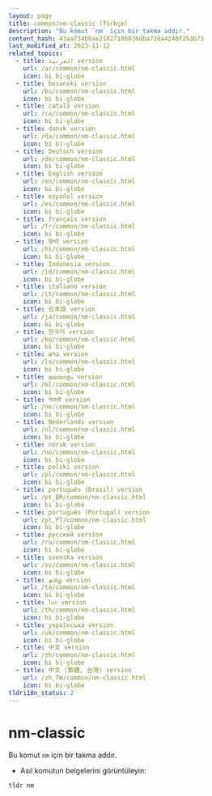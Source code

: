 ```yaml
---
layout: page
title: common/nm-classic (Türkçe)
description: "Bu komut `nm` için bir takma addır."
content_hash: 43aa734b0ae21827186026dba738a4240f253b73
last_modified_at: 2023-11-12
related_topics:
  - title: العربية version
    url: /ar/common/nm-classic.html
    icon: bi bi-globe
  - title: bosanski version
    url: /bs/common/nm-classic.html
    icon: bi bi-globe
  - title: català version
    url: /ca/common/nm-classic.html
    icon: bi bi-globe
  - title: dansk version
    url: /da/common/nm-classic.html
    icon: bi bi-globe
  - title: Deutsch version
    url: /de/common/nm-classic.html
    icon: bi bi-globe
  - title: English version
    url: /en/common/nm-classic.html
    icon: bi bi-globe
  - title: español version
    url: /es/common/nm-classic.html
    icon: bi bi-globe
  - title: français version
    url: /fr/common/nm-classic.html
    icon: bi bi-globe
  - title: हिन्दी version
    url: /hi/common/nm-classic.html
    icon: bi bi-globe
  - title: Indonesia version
    url: /id/common/nm-classic.html
    icon: bi bi-globe
  - title: italiano version
    url: /it/common/nm-classic.html
    icon: bi bi-globe
  - title: 日本語 version
    url: /ja/common/nm-classic.html
    icon: bi bi-globe
  - title: 한국어 version
    url: /ko/common/nm-classic.html
    icon: bi bi-globe
  - title: ລາວ version
    url: /lo/common/nm-classic.html
    icon: bi bi-globe
  - title: മലയാളം version
    url: /ml/common/nm-classic.html
    icon: bi bi-globe
  - title: नेपाली version
    url: /ne/common/nm-classic.html
    icon: bi bi-globe
  - title: Nederlands version
    url: /nl/common/nm-classic.html
    icon: bi bi-globe
  - title: norsk version
    url: /no/common/nm-classic.html
    icon: bi bi-globe
  - title: polski version
    url: /pl/common/nm-classic.html
    icon: bi bi-globe
  - title: português (Brasil) version
    url: /pt_BR/common/nm-classic.html
    icon: bi bi-globe
  - title: português (Portugal) version
    url: /pt_PT/common/nm-classic.html
    icon: bi bi-globe
  - title: русский version
    url: /ru/common/nm-classic.html
    icon: bi bi-globe
  - title: svenska version
    url: /sv/common/nm-classic.html
    icon: bi bi-globe
  - title: தமிழ் version
    url: /ta/common/nm-classic.html
    icon: bi bi-globe
  - title: ไทย version
    url: /th/common/nm-classic.html
    icon: bi bi-globe
  - title: українська version
    url: /uk/common/nm-classic.html
    icon: bi bi-globe
  - title: 中文 version
    url: /zh/common/nm-classic.html
    icon: bi bi-globe
  - title: 中文 (繁體, 台灣) version
    url: /zh_TW/common/nm-classic.html
    icon: bi bi-globe
tldri18n_status: 2
---
```

# nm-classic

Bu komut `nm` için bir takma addır.

- Asıl komutun belgelerini görüntüleyin:

`tldr nm`
